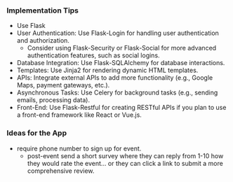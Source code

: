 

### Implementation Tips
- Use Flask
- User Authentication: Use Flask-Login for handling user authentication and authorization.
  - Consider using Flask-Security or Flask-Social for more advanced authentication features, such as social logins.
- Database Integration: Use Flask-SQLAlchemy for database interactions.
- Templates: Use Jinja2 for rendering dynamic HTML templates.
- APIs: Integrate external APIs to add more functionality (e.g., Google Maps, payment gateways, etc.).
- Asynchronous Tasks: Use Celery for background tasks (e.g., sending emails, processing data).
- Front-End: Use Flask-Restful for creating RESTful APIs if you plan to use a front-end framework like React or Vue.js.

### Ideas for the App 
- require phone number to sign up for event.
  - post-event send a short survey where they can reply from 1-10 how they would rate the event... or they can click a link to submit a more comprehensive review.
